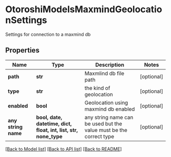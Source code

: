 # OtoroshiModelsMaxmindGeolocationSettings

Settings for connection to a maxmind db

## Properties
Name | Type | Description | Notes
------------ | ------------- | ------------- | -------------
**path** | **str** | Maxmlind db file path | [optional] 
**type** | **str** | the kind of geolocation | [optional] 
**enabled** | **bool** | Geolocation using maxmind db enabled | [optional] 
**any string name** | **bool, date, datetime, dict, float, int, list, str, none_type** | any string name can be used but the value must be the correct type | [optional]

[[Back to Model list]](../README.md#documentation-for-models) [[Back to API list]](../README.md#documentation-for-api-endpoints) [[Back to README]](../README.md)


